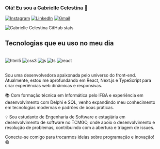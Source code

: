 
### Olá! Eu sou a Gabrielle Celestina 👋

[![Instagram](https://img.shields.io/badge/Instagram-E4405F?style=for-the-badge&logo=instagram&logoColor=white)](https://www.instagram.com/gabriellecelestina/)
[![LinkedIn](https://img.shields.io/badge/LinkedIn-0077B5?style=for-the-badge&logo=linkedin&logoColor=white)](https://www.linkedin.com/in/gabrielle-celestina-252564175/)
[![Gmail](https://img.shields.io/badge/Gmail-D14836?style=for-the-badge&logo=gmail&logoColor=white)](https://criarmeulink.com.br/u/1730692234)

![Gabrielle Celestina GitHub stats](https://github-readme-stats.vercel.app/api?username=CelestinaGabrielle&show_icons=true&theme=radical)


## Tecnologias que eu uso no meu dia
<div style="display: inline_block"><br/>

<img align="center" alt="html5" src="https://img.shields.io/badge/HTML5-E34F26?style=for-the-badge&logo=html5&logoColor=white"/>  
<img align="center" alt="css3" src="https://img.shields.io/badge/CSS3-1572B6?style=for-the-badge&logo=css3&logoColor=white"/>  
<img align="center" alt="js" src="https://img.shields.io/badge/JavaScript-F7DF1E?style=for-the-badge&logo=javascript&logoColor=black"/>  
<img align="center" alt="ts" src="https://img.shields.io/badge/TypeScript-007ACC?style=for-the-badge&logo=typescript&logoColor=white"/>  
<img align="center" alt="react" src="https://img.shields.io/badge/React-20232A?style=for-the-badge&logo=react&logoColor=61DAFB"/>  

</div>
<br/>

Sou uma desenvolvedora apaixonada pelo universo do front-end. Atualmente, estou me aprofundando em React, Next.js e TypeScript para criar experiências web dinâmicas e responsivas.

📚 Com formação técnica em Informática pelo IFBA e experiência em desenvolvimento com Delphi e SQL, venho expandindo meu conhecimento em tecnologias modernas e padrões de boas práticas.

💡 Sou estudante de Engenharia de Software e estagiária em desenvolvimento de software no TCMGO, onde apoio o desenvolvimento e resolução de problemas, contribuindo com a abertura e triagem de issues.

Conecte-se comigo para trocarmos ideias sobre programação e inovação! 😄
